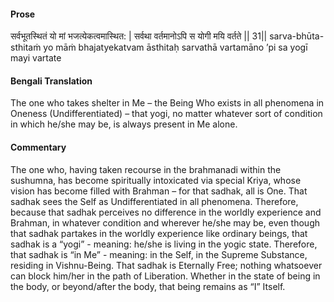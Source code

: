 #### Prose 

सर्वभूतस्थितं यो मां भजत्येकत्वमास्थित: |
सर्वथा वर्तमानोऽपि स योगी मयि वर्तते || 31||
sarva-bhūta-sthitaṁ yo māṁ bhajatyekatvam āsthitaḥ
sarvathā vartamāno ’pi sa yogī mayi vartate

 #### Bengali Translation 

The one who takes shelter in Me – the Being Who exists in all phenomena in Oneness (Undifferentiated) – that yogi, no matter whatever sort of condition in which he/she may be, is always present in Me alone.

 #### Commentary 

The one who, having taken recourse in the brahmanadi within the sushumna, has become spiritually intoxicated via special Kriya, whose vision has become filled with Brahman – for that sadhak, all is One. That sadhak sees the Self as Undifferentiated in all phenomena. Therefore, because that sadhak perceives no difference in the worldly experience and Brahman, in whatever condition and wherever he/she may be, even though that sadhak partakes in the worldly experience like ordinary beings, that sadhak is a “yogi” - meaning: he/she is living in the yogic state. Therefore, that sadhak is “in Me” - meaning: in the Self, in the Supreme Substance, residing in Vishnu-Being. That sadhak is Eternally Free; nothing whatsoever can block him/her in the path of Liberation. Whether in the state of being in the body, or beyond/after the body, that being remains as “I” Itself.